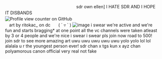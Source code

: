 ㅤㅤㅤㅤㅤㅤㅤㅤㅤㅤㅤㅤㅤㅤㅤㅤㅤㅤsdr own ellen] I HATE SDR AND I HOPE IT DISBANDS
ㅤㅤㅤㅤㅤㅤㅤㅤㅤㅤㅤㅤㅤㅤㅤㅤㅤㅤㅤㅤㅤㅤㅤㅤㅤㅤㅤㅤ![Profile view counter on GitHub](https://komarev.com/ghpvc/?username=soda-adrenaline)ㅤㅤㅤㅤㅤㅤㅤㅤㅤㅤㅤㅤㅤㅤㅤㅤㅤㅤㅤㅤㅤㅤㅤart by ritokac_ on dcㅤㅤ( ´ ▿ ` )
![image](https://github.com/user-attachments/assets/bdc8695d-e202-40c6-90a2-1504471b8734)
i swear we're active and we're fun and starts bragging* at one point all the vc channels were taken atleast by 3 or 4 people and we're nice i swear i swear pls join now road to 500! join sdr to see more amazing art uwu uwu uwu uwu uwu yolo yolo lol lol alalala u r the youngest person ever! sdr chan x tgs kun x ayz chan polyamorous canon official very real not fake
